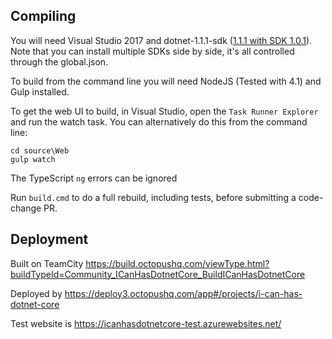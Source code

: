 ## Compiling
You will need Visual Studio 2017 and dotnet-1.1.1-sdk ([1.1.1 with SDK 1.0.1](https://github.com/dotnet/core/blob/master/release-notes/download-archives/1.1.1-download.md)).  
Note that you can install multiple SDKs side by side, it's all controlled through the global.json.

To build from the command line you will need  NodeJS (Tested with 4.1) and Gulp installed.

To get the web UI to build, in Visual Studio, open the `Task Runner Explorer` and run the watch task. You can alternatively do this from the command line: 
```
cd source\Web
gulp watch
```

The TypeScript `ng` errors can be ignored

Run `build.cmd` to do a full rebuild, including tests, before submitting a code-change PR.

## Deployment

Built on TeamCity https://build.octopushq.com/viewType.html?buildTypeId=Community_ICanHasDotnetCore_BuildICanHasDotnetCore

Deployed by https://deploy3.octopushq.com/app#/projects/i-can-has-dotnet-core

Test website is https://icanhasdotnetcore-test.azurewebsites.net/
